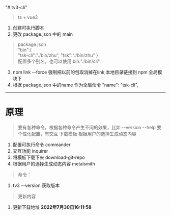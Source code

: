 "# tv3-cli" 
> ts + vue3
1. 创建可执行脚本
2. 更改  package.json 中的 main
> package.json   
> "bin":{  
>   "tsk-cli":"./bin/zhu",
>    "tsk":"./bin/zhu"
> }  
> 配置多个别名，也可以使用 bin:"./bin/cli"
3. npm link --force 强制把以前的包取消掉在link,本地目录链接到 npm 全局模块下  
4. 根据 package.json 中的name 作为全局命令 "name": "tsk-cli",

---
# 原理
> 
>要有各种命令，根据各种命令产生不同的效果，比如 --version --help
> 要个性化配置，有交互
> 下载模板
> 根据用户的选择生成动态内容
1. 配置可执行命令 commander
2. 交互功能 inquirer
3. 将模板下载下来 download-git-repo
4. 根据用户的选择生成动态内容 metalsmith

 > 命令：
1.  tv3 --version 获取版本

> 更新内容
1. 更新下载地址
**2022年7月30日16:11:58**


